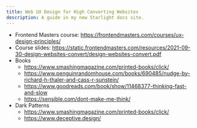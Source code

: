 ```yaml
---
title: Web UX Design for High Converting Websites
description: A guide in my new Starlight docs site.
---
```


* Frontend Masters course: <https://frontendmasters.com/courses/ux-design-principles/>
* Course slides: <https://static.frontendmasters.com/resources/2021-09-30-design-websites-convert/design-websites-convert.pdf>
* Books
    * <https://www.smashingmagazine.com/printed-books/click/>
    * <https://www.penguinrandomhouse.com/books/690485/nudge-by-richard-h-thaler-and-cass-r-sunstein/>
    * <https://www.goodreads.com/book/show/11468377-thinking-fast-and-slow>
    * <https://sensible.com/dont-make-me-think/>
* Dark Patterns
    * <https://www.smashingmagazine.com/printed-books/click/>
    * <https://www.deceptive.design/>
